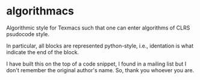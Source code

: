 algorithmacs
============

Algorithmic style for Texmacs such that one can enter algorithms of CLRS psudocode style.

In particular, all blocks are represented python-style, i.e., identation is what indicate the end of the block.

I have built this on the top of a code snippet, I found in a mailing list but I don't remember the original author's name. So, thank you whoever you are.